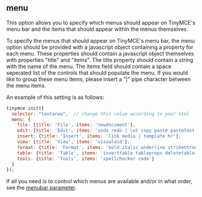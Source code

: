 ## menu

This option allows you to specify which menus should appear on TinyMCE's menu bar and the items that should appear within the menus themselves.

To specify the menus that should appear on TinyMCE's menu bar, the menu option should be provided with a javascript object containing a property for each menu. These properties should contain a javascript object themselves with properties "title" and "items". The title property should contain a string with the name of the menu. The items field should contain a space seperated list of the controls that should populate the menu. If you would like to group these menu items, please insert a "|" pipe character between the menu items.

An example of this setting is as follows:

```js
tinymce.init({
  selector: "textarea",  // change this value according to your html
  menu: {
    file: {title: 'File', items: 'newdocument'},
    edit: {title: 'Edit', items: 'undo redo | cut copy paste pastetext | selectall'},
    insert: {title: 'Insert', items: 'link media | template hr'},
    view: {title: 'View', items: 'visualaid'},
    format: {title: 'Format', items: 'bold italic underline strikethrough superscript subscript | formats | removeformat'},
    table: {title: 'Table', items: 'inserttable tableprops deletetable | cell row column'},
    tools: {title: 'Tools', items: 'spellchecker code'}
  }
});
```

If all you need is to control which menus are available and/or in what order, see the [menubar parameter](#menu_bar).
